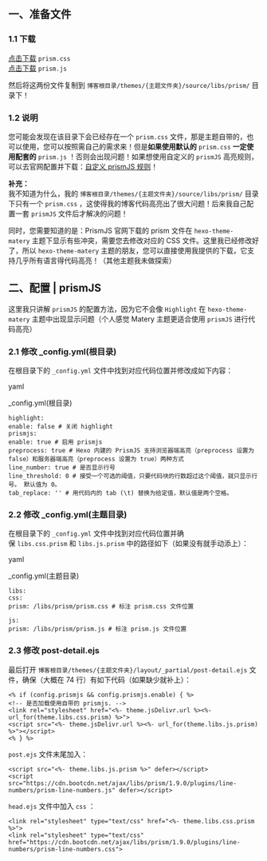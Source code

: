 ## 一、准备文件

### [](https://www.seayj.cn/articles/11491/index.html#1-1-%E4%B8%8B%E8%BD%BD "1.1 下载")1.1 下载

[点击下载](https://www.seayj.cn/articles/11491/prism.css) `prism.css`  
[点击下载](https://www.seayj.cn/articles/11491/prism.js) `prism.js`

然后将这两份文件复制到 `博客根目录/themes/{主题文件夹}/source/libs/prism/` 目录下！

### [](https://www.seayj.cn/articles/11491/index.html#1-2-%E8%AF%B4%E6%98%8E "1.2 说明")1.2 说明

您可能会发现在该目录下会已经存在一个 `prism.css` 文件，那是主题自带的，也可以使用，您可以按照需自己的需求来！但是**如果使用默认的** `prism.css` **一定使用配套的** `prism.js` ！否则会出现问题！如果想使用自定义的 `prismJS` 高亮规则，可以去官网配置并下载：[自定义 prismJS 规则](https://www.seayj.cn/articles/11491/index.html)！

**补充：**  
我不知道为什么，我的 `博客根目录/themes/{主题文件夹}/source/libs/prism/` 目录下只有一个 `prism.css` ，这使得我的博客代码高亮出了很大问题！后来我自己配置一套 `prismJS` 文件后才解决的问题！

同时，您需要知道的是：PrismJS 官网下载的 prism 文件在 `hexo-theme-matery` 主题下显示有些冲突，需要您去修改对应的 CSS 文件。这里我已经修改好了，所以 `hexo-theme-matery` 主题的朋友，您可以直接使用我提供的下载，它支持几乎所有语言得代码高亮！（其他主题我未做探索）

## [](https://www.seayj.cn/articles/11491/index.html#%E4%BA%8C%E3%80%81%E9%85%8D%E7%BD%AE-prismJS "二、配置 | prismJS")二、配置 | prismJS

这里我只讲解 `prismJS` 的配置方法，因为它不会像 `Highlight` 在 `hexo-theme-matery` 主题中出现显示问题（个人感觉 Matery 主题更适合使用 `prismJS` 进行代码高亮）

### [](https://www.seayj.cn/articles/11491/index.html#2-1-%E4%BF%AE%E6%94%B9-config-yml-%E6%A0%B9%E7%9B%AE%E5%BD%95 "2.1 修改 _config.yml(根目录)")2.1 修改 _config.yml(根目录)

在根目录下的 `_config.yml` 文件中找到对应代码位置并修改成如下内容：

yaml

_config.yml(根目录)
```
highlight:  
enable: false # 关闭 highlight  
prismjs:  
enable: true # 启用 prismjs  
preprocess: true # Hexo 内建的 PrismJS 支持浏览器端高亮（preprocess 设置为 false）和服务器端高亮（preprocess 设置为 true）两种方式  
line_number: true # 是否显示行号  
line_threshold: 0 # 接受一个可选的阈值，只要代码块的行数超过这个阈值，就只显示行号。 默认值为 0。  
tab_replace: '' # 用代码内的 tab (\t) 替换为给定值，默认值是两个空格。
```
### [](https://www.seayj.cn/articles/11491/index.html#2-2-%E4%BF%AE%E6%94%B9-config-yml-%E4%B8%BB%E9%A2%98%E7%9B%AE%E5%BD%95 "2.2 修改 _config.yml(主题目录)")2.2 修改 _config.yml(主题目录)

在根目录下的 `_config.yml` 文件中找到对应代码位置并确保 `libs.css.prism` 和 `libs.js.prism` 中的路径如下（如果没有就手动添上）：

yaml

_config.yml(主题目录)
```
libs:  
css:  
prism: /libs/prism/prism.css # 标注 prism.css 文件位置  
  
js:  
prism: /libs/prism/prism.js # 标注 prism.js 文件位置
```

### 2.3 修改 post-detail.ejs

最后打开 `博客根目录/themes/{主题文件夹}/layout/_partial/post-detail.ejs` 文件，确保（大概在 74 行）有如下代码（如果缺少就补上）：

```
<% if (config.prismjs && config.prismjs.enable) { %>  
<!-- 是否加载使用自带的 prismjs. -->  
<link rel="stylesheet" href="<%- theme.jsDelivr.url %><%- url_for(theme.libs.css.prism) %>">  
<script src="<%- theme.jsDelivr.url %><%- url_for(theme.libs.js.prism) %>"></script>  
<% } %>
```

`post.ejs` 文件末尾加入：

```markup
<script src="<%- theme.libs.js.prism %>" defer></script>
<script src="https://cdn.bootcdn.net/ajax/libs/prism/1.9.0/plugins/line-numbers/prism-line-numbers.js" defer></script>
```


`head.ejs` 文件中加入 `css` ：

```markup
<link rel="stylesheet" type="text/css" href="<%- theme.libs.css.prism %>">
<link rel="stylesheet" type="text/css" href="https://cdn.bootcdn.net/ajax/libs/prism/1.9.0/plugins/line-numbers/prism-line-numbers.css">
```
